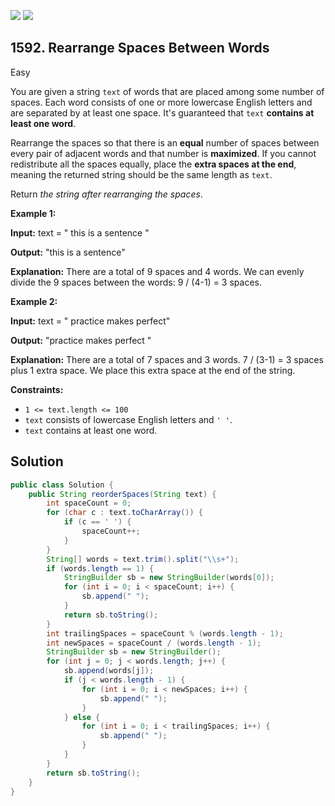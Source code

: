 [![](https://img.shields.io/github/stars/javadev/LeetCode-in-Java?label=Stars&style=flat-square)](https://github.com/javadev/LeetCode-in-Java)
[![](https://img.shields.io/github/forks/javadev/LeetCode-in-Java?label=Fork%20me%20on%20GitHub%20&style=flat-square)](https://github.com/javadev/LeetCode-in-Java/fork)

## 1592\. Rearrange Spaces Between Words

Easy

You are given a string `text` of words that are placed among some number of spaces. Each word consists of one or more lowercase English letters and are separated by at least one space. It's guaranteed that `text` **contains at least one word**.

Rearrange the spaces so that there is an **equal** number of spaces between every pair of adjacent words and that number is **maximized**. If you cannot redistribute all the spaces equally, place the **extra spaces at the end**, meaning the returned string should be the same length as `text`.

Return _the string after rearranging the spaces_.

**Example 1:**

**Input:** text = " this is a sentence "

**Output:** "this is a sentence"

**Explanation:** There are a total of 9 spaces and 4 words. We can evenly divide the 9 spaces between the words: 9 / (4-1) = 3 spaces.

**Example 2:**

**Input:** text = " practice makes perfect"

**Output:** "practice makes perfect "

**Explanation:** There are a total of 7 spaces and 3 words. 7 / (3-1) = 3 spaces plus 1 extra space. We place this extra space at the end of the string.

**Constraints:**

*   `1 <= text.length <= 100`
*   `text` consists of lowercase English letters and `' '`.
*   `text` contains at least one word.

## Solution

```java
public class Solution {
    public String reorderSpaces(String text) {
        int spaceCount = 0;
        for (char c : text.toCharArray()) {
            if (c == ' ') {
                spaceCount++;
            }
        }
        String[] words = text.trim().split("\\s+");
        if (words.length == 1) {
            StringBuilder sb = new StringBuilder(words[0]);
            for (int i = 0; i < spaceCount; i++) {
                sb.append(" ");
            }
            return sb.toString();
        }
        int trailingSpaces = spaceCount % (words.length - 1);
        int newSpaces = spaceCount / (words.length - 1);
        StringBuilder sb = new StringBuilder();
        for (int j = 0; j < words.length; j++) {
            sb.append(words[j]);
            if (j < words.length - 1) {
                for (int i = 0; i < newSpaces; i++) {
                    sb.append(" ");
                }
            } else {
                for (int i = 0; i < trailingSpaces; i++) {
                    sb.append(" ");
                }
            }
        }
        return sb.toString();
    }
}
```